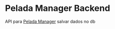 # Pelada Manager Backend

API para [Pelada Manager](https://github.com/YuriAlessandro/peladaManager) salvar dados no db
